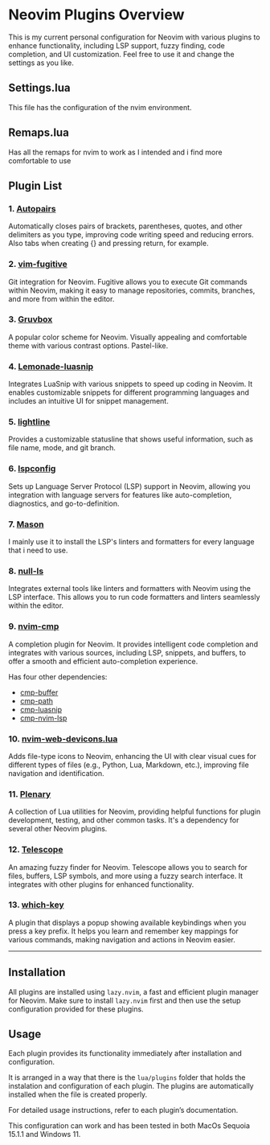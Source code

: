 # Neovim Plugins Overview

This is my current personal configuration for Neovim with various plugins to enhance functionality, including LSP support, fuzzy finding, code completion, and UI customization. Feel free to use it and change the settings as you like.

## Settings.lua

This file has the configuration of the nvim environment.

## Remaps.lua

Has all the remaps for nvim to work as I intended and i find more comfortable to use

## Plugin List

### 1. [Autopairs](https://github.com/windwp/nvim-autopairs)

Automatically closes pairs of brackets, parentheses, quotes, and other delimiters as you type, improving code writing speed and reducing errors. Also tabs when creating {} and pressing return, for example.

### 2. [vim-fugitive](https://github.com/tpope/vim-fugitive)

Git integration for Neovim. Fugitive allows you to execute Git commands within Neovim, making it easy to manage repositories, commits, branches, and more from within the editor.

### 3. [Gruvbox](https://github.com/morhetz/gruvbox)

A popular color scheme for Neovim. Visually appealing and comfortable theme with various contrast options. Pastel-like.

### 4. [Lemonade-luasnip](https://github.com/L3MON4D3/LuaSnip)

Integrates LuaSnip with various snippets to speed up coding in Neovim. It enables customizable snippets for different programming languages and includes an intuitive UI for snippet management.

### 5. [lightline](https://github.com/itchyny/lightline.vim)

Provides a customizable statusline that shows useful information, such as file name, mode, and git branch.

### 6. [lspconfig](https://github.com/neovim/nvim-lspconfig)

Sets up Language Server Protocol (LSP) support in Neovim, allowing you integration with language servers for features like auto-completion, diagnostics, and go-to-definition.

### 7. [Mason](https://github.com/williamboman/mason.nvim)

I mainly use it to install the LSP's linters and formatters for every language that i need to use.

### 8. [null-ls](https://github.com/jose-elias-alvarez/null-ls.nvim)

Integrates external tools like linters and formatters with Neovim using the LSP interface. This allows you to run code formatters and linters seamlessly within the editor.

### 9. [nvim-cmp](https://github.com/hrsh7th/nvim-cmp)

A completion plugin for Neovim. It provides intelligent code completion and integrates with various sources, including LSP, snippets, and buffers, to offer a smooth and efficient auto-completion experience.

Has four other dependencies:

- [cmp-buffer](https://github.com/hrsh7th/cmp-buffer.git)
- [cmp-path](https://github.com/hrsh7th/cmp-path.git)
- [cmp-luasnip](https://github.com/"saadparwaiz1/cmp-luasnip.git)
- [cmp-nvim-lsp](https://github.com/hrsh7th/cmp-nvim-lsp.git)

### 10. [nvim-web-devicons.lua](https://github.com/kyazdani42/nvim-web-devicons)

Adds file-type icons to Neovim, enhancing the UI with clear visual cues for different types of files (e.g., Python, Lua, Markdown, etc.), improving file navigation and identification.

### 11. [Plenary](https://github.com/nvim-lua/plenary.nvim)

A collection of Lua utilities for Neovim, providing helpful functions for plugin development, testing, and other common tasks. It's a dependency for several other Neovim plugins.

### 12. [Telescope](https://github.com/nvim-telescope/telescope.nvim)

An amazing fuzzy finder for Neovim. Telescope allows you to search for files, buffers, LSP symbols, and more using a fuzzy search interface. It integrates with other plugins for enhanced functionality.

### 13. [which-key](https://github.com/folke/which-key.nvim)

A plugin that displays a popup showing available keybindings when you press a key prefix. It helps you learn and remember key mappings for various commands, making navigation and actions in Neovim easier.

---

## Installation

All plugins are installed using `lazy.nvim`, a fast and efficient plugin manager for Neovim. Make sure to install `lazy.nvim` first and then use the setup configuration provided for these plugins.

## Usage

Each plugin provides its functionality immediately after installation and configuration.

It is arranged in a way that there is the `lua/plugins` folder that holds the instalation and configuration of each plugin.
The plugins are automatically installed when the file is created properly.

For detailed usage instructions, refer to each plugin’s documentation.

This configuration can work and has been tested in both MacOs Sequoia 15.1.1 and Windows 11.
